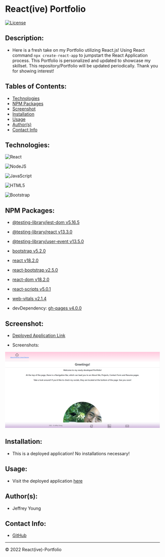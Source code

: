 # React(ive) Portfolio
[![License](https://img.shields.io/badge/License-BSD_3--Clause-blue.svg)](https://opensource.org/licenses/BSD-3-Clause)

## Description:
* Here is a fresh take on my Portfolio utilizing React.js! Using React command `npx create-react-app` to jumpstart the React Application process. This Portfolio is personalized and updated to showcase my skillset. This repository/Portfolio will be updated periodically. Thank you for showing interest!

## Tables of Contents:
* [Technologies](#technologies)
* [NPM Packages](#npm-packages)
* [Screenshot](#screenshot)
* [Installation](#installation)
* [Usage](#usage)
* [Author(s)](#authors)
* [Contact Info](#contact-info)

## Technologies:

![React](https://img.shields.io/badge/React-20232A?style=for-the-badge&logo=react&logoColor=61DAFB)

![NodeJS](https://img.shields.io/badge/node.js-6DA55F?style=for-the-badge&logo=node.js&logoColor=white)

![JavaScript](https://img.shields.io/badge/javascript-%23323330.svg?style=for-the-badge&logo=javascript&logoColor=%23F7DF1E)

![HTML5](https://img.shields.io/badge/html5-%23E34F26.svg?style=for-the-badge&logo=html5&logoColor=white)

![Bootstrap](https://img.shields.io/badge/Bootstrap-563D7C?style=for-the-badge&logo=bootstrap&logoColor=white)


## NPM Packages:

* [@testing-library/jest-dom v5.16.5]()

* [@testing-library/react v13.3.0]()

* [@testing-library/user-event v13.5.0]()

* [bootstrap v5.2.0]()

* [react v18.2.0]()

* [react-bootstrap v2.5.0]()

* [react-dom v18.2.0]()

* [react-scripts v5.0.1]()

* [web-vitals v2.1.4]()

* devDependency: [gh-pages v4.0.0]()

## Screenshot:
* [Deployed Application Link](https://jeffymiyoung.github.io/React-ive--Portfolio/)

* Screenshots:

![Homepage my React Portfolio!](./src/assets/images/React%20Portfolio%20Screenshot.PNG)

## Installation:
* This is a deployed application! No installations necessary!

## Usage:
* Visit the deployed application [here](https://jeffymiyoung.github.io/React-ive--Portfolio/)

## Author(s):
* Jeffrey Young

## Contact Info:
* [GitHub](https://github.com/jeffymiyoung)

---
© 2022 React(ive)-Portfolio